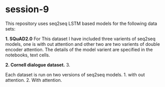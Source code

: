 # session-9
This repository uses seq2seq LSTM based models for the following data sets:

**1. SQuAD2.0**
For This dataset I have included three varients of seq2seq models, one is with out attention and other two are two varients of double encoder attention.
The details of the model varient are specified in the notebooks, text cells.

**2. Cornell dialogue dataset.**
3.

Each dataset is run on two versions of seq2seq models. 1. with out attention. 2. With attention.

